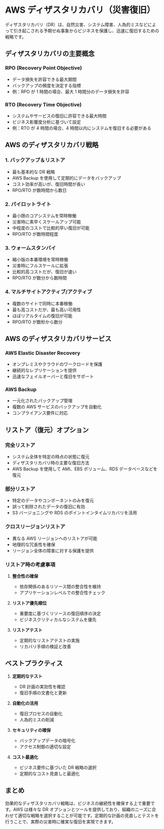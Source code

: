 # AWS ディザスタリカバリ（災害復旧）

ディザスタリカバリ（DR）は、自然災害、システム障害、人為的ミスなどによって引き起こされる予期せぬ事象からビジネスを保護し、迅速に復旧するための戦略です。

## ディザスタリカバリの主要概念

### RPO (Recovery Point Objective)

- データ損失を許容できる最大期間
- バックアップの頻度を決定する指標
- 例：RPO が 1 時間の場合、最大 1 時間分のデータ損失を許容

### RTO (Recovery Time Objective)

- システムやサービスの復旧に許容できる最大時間
- ビジネス影響度分析に基づいて設定
- 例：RTO が 4 時間の場合、4 時間以内にシステムを復旧する必要がある

## AWS のディザスタリカバリ戦略

### 1. バックアップ＆リストア

- 最も基本的な DR 戦略
- AWS Backup を使用して定期的にデータをバックアップ
- コスト効率が高いが、復旧時間が長い
- RPO/RTO が数時間から数日

### 2. パイロットライト

- 最小限のコアシステムを常時稼働
- 災害時に素早くスケールアップ可能
- 中程度のコストで比較的早い復旧が可能
- RPO/RTO が数時間程度

### 3. ウォームスタンバイ

- 縮小版の本番環境を常時稼働
- 災害時にフルスケールに拡張
- 比較的高コストだが、復旧が速い
- RPO/RTO が数分から数時間

### 4. マルチサイトアクティブ/アクティブ

- 複数のサイトで同時に本番稼働
- 最も高コストだが、最も高い可用性
- ほぼリアルタイムの復旧が可能
- RPO/RTO が数秒から数分

## AWS のディザスタリカバリサービス

### AWS Elastic Disaster Recovery

- オンプレミスやクラウドのワークロードを保護
- 継続的なレプリケーションを提供
- 迅速なフェイルオーバーと復旧をサポート

### AWS Backup

- 一元化されたバックアップ管理
- 複数の AWS サービスのバックアップを自動化
- コンプライアンス要件に対応

## リストア（復元）オプション

### 完全リストア

- システム全体を特定の時点の状態に復元
- ディザスタリカバリ時の主要な復旧方法
- AWS Backup を使用して AMI、EBS ボリューム、RDS データベースなどを復元

### 部分リストア

- 特定のデータやコンポーネントのみを復元
- 誤って削除されたデータの復旧に有効
- S3 バージョニングや RDS のポイントインタイムリカバリを活用

### クロスリージョンリストア

- 異なる AWS リージョンへのリストアが可能
- 地理的な冗長性を確保
- リージョン全体の障害に対する保護を提供

### リストア時の考慮事項

1. **整合性の確保**

   - 依存関係のあるリソース間の整合性を維持
   - アプリケーションレベルでの整合性チェック

2. **リストア優先順位**

   - 重要度に基づくリソースの復旧順序の決定
   - ビジネスクリティカルなシステムを優先

3. **リストアテスト**
   - 定期的なリストアテストの実施
   - リカバリ手順の検証と改善

## ベストプラクティス

1. **定期的なテスト**

   - DR 計画の実効性を確認
   - 復旧手順の文書化と更新

2. **自動化の活用**

   - 復旧プロセスの自動化
   - 人為的ミスの削減

3. **セキュリティの確保**

   - バックアップデータの暗号化
   - アクセス制御の適切な設定

4. **コスト最適化**
   - ビジネス要件に基づいた DR 戦略の選択
   - 定期的なコスト見直しと最適化

## まとめ

効果的なディザスタリカバリ戦略は、ビジネスの継続性を確保する上で重要です。AWS は様々な DR オプションとツールを提供しており、組織のニーズに合わせて適切な戦略を選択することが可能です。定期的な計画の見直しとテストを行うことで、実際の災害時に確実な復旧を実現できます。
